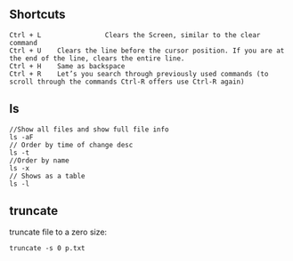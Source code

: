 ## Shortcuts ##

```
Ctrl + L              	Clears the Screen, similar to the clear command
Ctrl + U	Clears the line before the cursor position. If you are at the end of the line, clears the entire line.
Ctrl + H	Same as backspace
Ctrl + R	Let’s you search through previously used commands (to scroll through the commands Ctrl-R offers use Ctrl-R again)
```

## ls ##


```
//Show all files and show full file info
ls -aF
// Order by time of change desc
ls -t
//Order by name
ls -x
// Shows as a table
ls -l
```

## truncate ##

truncate file to a zero size:

```
truncate -s 0 p.txt
```